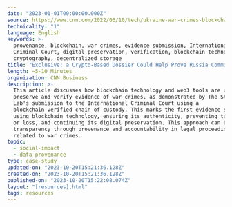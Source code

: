 ```yaml
---
date: "2023-01-01T00:00:00.000Z"
source: https://www.cnn.com/2022/06/10/tech/ukraine-war-crimes-blockchain/index.html
technicality: "1"
language: English
keywords: >-
  provenance, blockchain, war crimes, evidence submission, International
  Criminal Court, digital preservation, verification, blockchain technology,
  cryptography, decentralized storage
title: "Exclusive: a Crypto-Based Dossier Could Help Prove Russia Committed War Crimes"
length: ~5-10 Minutes
organization: CNN Business
description: >-
  This article discusses how blockchain technology and web3 tools are used to
  preserve and verify evidence of war crimes, as demonstrated by The Starling
  Lab's submission to the International Criminal Court using a
  blockchain-verified chain of custody. This marks the first evidence submitted
  using blockchain technology, ensuring its authenticity, preventing tampering
  or loss, and continuing its digital preservation. This approach can enhance
  transparency through provenance and accountability in legal proceedings
  related to war crimes.
topic:
  - social-impact
  - data-provenance
type: case-study
updated-on: "2023-10-20T15:21:36.128Z"
created-on: "2023-10-20T15:21:36.128Z"
published-on: "2023-10-20T15:22:08.074Z"
layout: "[resources].html"
tags: resources
---
```

